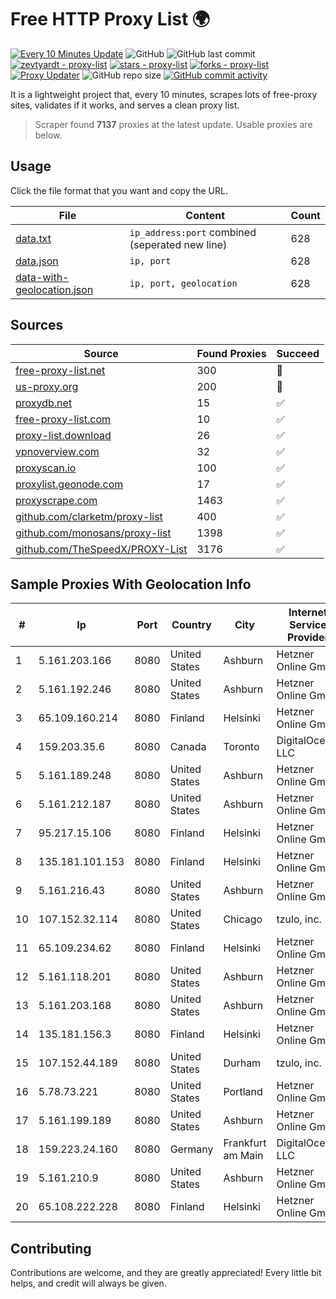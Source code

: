 
# Free HTTP Proxy List 🌍

[![Every 10 Minutes Update](https://github.com/mertguvencli/http-proxy-list/actions/workflows/main.yml/badge.svg?branch=main)](https://github.com/mertguvencli/http-proxy-list/actions/workflows/main.yml)
![GitHub](https://img.shields.io/github/license/mertguvencli/http-proxy-list)
![GitHub last commit](https://img.shields.io/github/last-commit/mertguvencli/http-proxy-list)
[![zevtyardt - proxy-list](https://img.shields.io/static/v1?label=zevtyardt&message=proxy-list&color=blue&logo=github)](https://github.com/zevtyardt/proxy-list "Go to GitHub repo")
[![stars - proxy-list](https://img.shields.io/github/stars/zevtyardt/proxy-list?style=social)](https://github.com/zevtyardt/proxy-list)
[![forks - proxy-list](https://img.shields.io/github/forks/zevtyardt/proxy-list?style=social)](https://github.com/zevtyardt/proxy-list)
[![Proxy Updater](https://github.com/zevtyardt/proxy-list/workflows/Proxy%20Updater/badge.svg)](https://github.com/zevtyardt/proxy-list/actions?query=workflow:"Proxy+Updater")
![GitHub repo size](https://img.shields.io/github/repo-size/zevtyardt/proxy-list)
[![GitHub commit activity](https://img.shields.io/github/commit-activity/m/zevtyardt/proxy-list?logo=commits)](https://github.com/zevtyardt/proxy-list/commits/main)

It is a lightweight project that, every 10 minutes, scrapes lots of free-proxy sites, validates if it works, and serves a clean proxy list.

> Scraper found **7137** proxies at the latest update. Usable proxies are below.

## Usage

Click the file format that you want and copy the URL.

|File|Content|Count|
|----|-------|-----|
|[data.txt](https://raw.githubusercontent.com/mertguvencli/http-proxy-list/main/proxy-list/data.txt)|`ip_address:port` combined (seperated new line)|628|
|[data.json](https://raw.githubusercontent.com/mertguvencli/http-proxy-list/main/proxy-list/data.json)|`ip, port`|628|
|[data-with-geolocation.json](https://raw.githubusercontent.com/mertguvencli/http-proxy-list/main/proxy-list/data-with-geolocation.json)|`ip, port, geolocation`|628|

## Sources

|Source|Found Proxies|Succeed|
|------|-------------|-------|
|[free-proxy-list.net](https://free-proxy-list.net)|300|🚫|
|[us-proxy.org](https://www.us-proxy.org)|200|🚫|
|[proxydb.net](http://proxydb.net)|15|✅|
|[free-proxy-list.com](https://free-proxy-list.com/?page=&port=&type%5B%5D=http&type%5B%5D=https&up_time=0&search=Search)|10|✅|
|[proxy-list.download](https://www.proxy-list.download/HTTP)|26|✅|
|[vpnoverview.com](https://vpnoverview.com/privacy/anonymous-browsing/free-proxy-servers)|32|✅|
|[proxyscan.io](https://www.proxyscan.io)|100|✅|
|[proxylist.geonode.com](https://proxylist.geonode.com/api/proxy-list?limit=300&page=1&sort_by=lastChecked&sort_type=desc&protocols=http,https)|17|✅|
|[proxyscrape.com](https://api.proxyscrape.com/v2/?request=displayproxies&protocol=http&timeout=10000&country=all&ssl=all&anonymity=all)|1463|✅|
|[github.com/clarketm/proxy-list](https://raw.githubusercontent.com/clarketm/proxy-list/master/proxy-list-raw.txt)|400|✅|
|[github.com/monosans/proxy-list](https://raw.githubusercontent.com/monosans/proxy-list/main/proxies/http.txt)|1398|✅|
|[github.com/TheSpeedX/PROXY-List](https://raw.githubusercontent.com/TheSpeedX/PROXY-List/master/http.txt)|3176|✅|


## Sample Proxies With Geolocation Info

|#|Ip|Port|Country|City|Internet Service Provider|
|-|--|----|-------|----|-------------------------|
|1|5.161.203.166|8080|United States|Ashburn|Hetzner Online GmbH|
|2|5.161.192.246|8080|United States|Ashburn|Hetzner Online GmbH|
|3|65.109.160.214|8080|Finland|Helsinki|Hetzner Online GmbH|
|4|159.203.35.6|8080|Canada|Toronto|DigitalOcean, LLC|
|5|5.161.189.248|8080|United States|Ashburn|Hetzner Online GmbH|
|6|5.161.212.187|8080|United States|Ashburn|Hetzner Online GmbH|
|7|95.217.15.106|8080|Finland|Helsinki|Hetzner Online GmbH|
|8|135.181.101.153|8080|Finland|Helsinki|Hetzner Online GmbH|
|9|5.161.216.43|8080|United States|Ashburn|Hetzner Online GmbH|
|10|107.152.32.114|8080|United States|Chicago|tzulo, inc.|
|11|65.109.234.62|8080|Finland|Helsinki|Hetzner Online GmbH|
|12|5.161.118.201|8080|United States|Ashburn|Hetzner Online GmbH|
|13|5.161.203.168|8080|United States|Ashburn|Hetzner Online GmbH|
|14|135.181.156.3|8080|Finland|Helsinki|Hetzner Online GmbH|
|15|107.152.44.189|8080|United States|Durham|tzulo, inc.|
|16|5.78.73.221|8080|United States|Portland|Hetzner Online GmbH|
|17|5.161.199.189|8080|United States|Ashburn|Hetzner Online GmbH|
|18|159.223.24.160|8080|Germany|Frankfurt am Main|DigitalOcean, LLC|
|19|5.161.210.9|8080|United States|Ashburn|Hetzner Online GmbH|
|20|65.108.222.228|8080|Finland|Helsinki|Hetzner Online GmbH|



## Contributing

Contributions are welcome, and they are greatly appreciated! Every
little bit helps, and credit will always be given.


